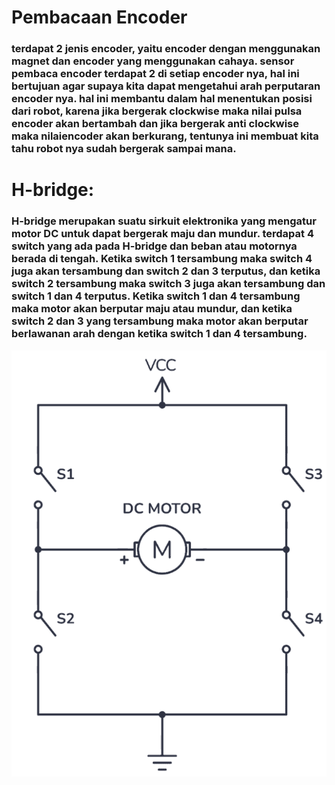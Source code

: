 # Pembacaan Encoder 
### terdapat 2 jenis encoder, yaitu encoder dengan menggunakan magnet dan encoder yang menggunakan cahaya. sensor pembaca encoder terdapat 2 di setiap encoder nya, hal ini bertujuan agar supaya kita dapat mengetahui arah perputaran encoder nya. hal ini membantu dalam hal menentukan posisi dari robot, karena jika bergerak clockwise maka nilai pulsa encoder akan bertambah dan jika bergerak anti clockwise maka nilaiencoder akan berkurang, tentunya ini membuat kita tahu robot nya sudah bergerak sampai mana.

# H-bridge:
### H-bridge merupakan suatu sirkuit elektronika yang mengatur motor DC untuk dapat bergerak maju dan mundur. terdapat 4 switch yang ada pada H-bridge dan beban atau motornya berada di tengah. Ketika switch 1 tersambung maka switch 4 juga akan tersambung dan switch 2 dan 3 terputus, dan ketika switch 2 tersambung maka switch 3 juga akan tersambung dan switch 1 dan 4 terputus. Ketika switch 1 dan 4 tersambung maka motor akan berputar maju atau mundur, dan ketika switch 2 dan 3 yang tersambung maka motor akan berputar berlawanan arah dengan ketika switch 1 dan 4 tersambung.
![H-bridge](https://github.com/miftahfqih/Program-KRTMI/blob/main/Febrian/P2/Capture.PNG)
